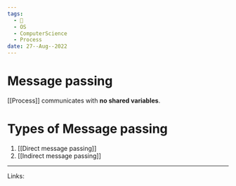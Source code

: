 ```yaml
---
tags:
  - 🌱
  - OS
  - ComputerScience
  - Process
date: 27--Aug--2022
---
```


# Message passing

[[Process]] communicates with **no shared variables**.

# Types of Message passing
1. [[Direct message passing]]
2. [[Indirect message passing]]


---
Links: 
